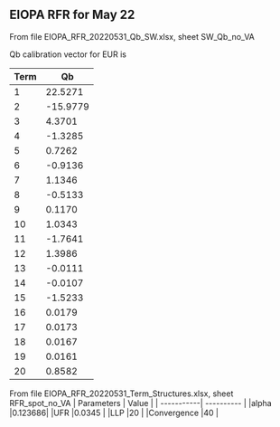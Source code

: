 ## EIOPA RFR for May 22

From file EIOPA_RFR_20220531_Qb_SW.xlsx, sheet SW_Qb_no_VA

Qb calibration vector for EUR is 

| Term       | Qb         | 
| -----------| ---------- | 
|1|	 22.5271| 
|2	|-15.9779 |
|3	| 4.3701 |
|4	|-1.3285 |
|5	| 0.7262 |
|6	|-0.9136 |
|7	| 1.1346 |
|8	|-0.5133 |
|9	| 0.1170 |
|10|	 1.0343 |
|11|	-1.7641 |
|12|	 1.3986 |
|13|	-0.0111 |
|14|	-0.0107 |
|15|	-1.5233 |
|16|	 0.0179 |
|17|	 0.0173 |
|18|	 0.0167 |
|19|	 0.0161 |
|20|	 0.8582 |




From file EIOPA_RFR_20220531_Term_Structures.xlsx, sheet RFR_spot_no_VA
| Parameters  | Value     | 
| -----------| ---------- | 
|alpha	|0.123686|
|UFR	|0.0345 |
|LLP	|20 |
|Convergence	|40 |










